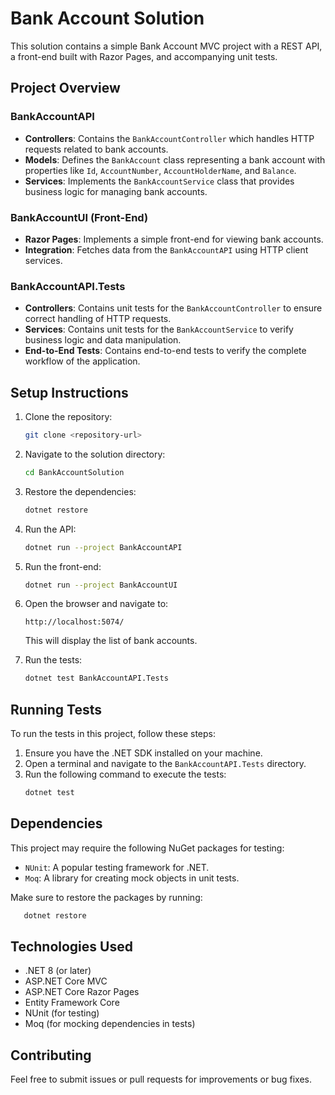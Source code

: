 # Bank Account Solution

This solution contains a simple Bank Account MVC project with a REST API, a front-end built with Razor Pages, and accompanying unit tests.

## Project Overview

### BankAccountAPI
- **Controllers**: Contains the `BankAccountController` which handles HTTP requests related to bank accounts.
- **Models**: Defines the `BankAccount` class representing a bank account with properties like `Id`, `AccountNumber`, `AccountHolderName`, and `Balance`.
- **Services**: Implements the `BankAccountService` class that provides business logic for managing bank accounts.

### BankAccountUI (Front-End)
- **Razor Pages**: Implements a simple front-end for viewing bank accounts.
- **Integration**: Fetches data from the `BankAccountAPI` using HTTP client services.

### BankAccountAPI.Tests
- **Controllers**: Contains unit tests for the `BankAccountController` to ensure correct handling of HTTP requests.
- **Services**: Contains unit tests for the `BankAccountService` to verify business logic and data manipulation.
- **End-to-End Tests**: Contains end-to-end tests to verify the complete workflow of the application.

## Setup Instructions

1. Clone the repository:
   ```sh
   git clone <repository-url>
   ```

2. Navigate to the solution directory:
   ```sh
   cd BankAccountSolution
   ```

3. Restore the dependencies:
   ```sh
   dotnet restore
   ```

4. Run the API:
   ```sh
   dotnet run --project BankAccountAPI
   ```

5. Run the front-end:
   ```sh
   dotnet run --project BankAccountUI
   ```

6. Open the browser and navigate to:
   ```
   http://localhost:5074/
   ```
   This will display the list of bank accounts.

7. Run the tests:
   ```sh
   dotnet test BankAccountAPI.Tests
   ```

## Running Tests

To run the tests in this project, follow these steps:

1. Ensure you have the .NET SDK installed on your machine.
2. Open a terminal and navigate to the `BankAccountAPI.Tests` directory.
3. Run the following command to execute the tests:
   ```sh
   dotnet test
   ```

## Dependencies

This project may require the following NuGet packages for testing:

- `NUnit`: A popular testing framework for .NET.
- `Moq`: A library for creating mock objects in unit tests.

Make sure to restore the packages by running:
```sh
   dotnet restore
```

## Technologies Used
- .NET 8 (or later)
- ASP.NET Core MVC
- ASP.NET Core Razor Pages
- Entity Framework Core 
- NUnit (for testing)
- Moq (for mocking dependencies in tests)

## Contributing
Feel free to submit issues or pull requests for improvements or bug fixes.


